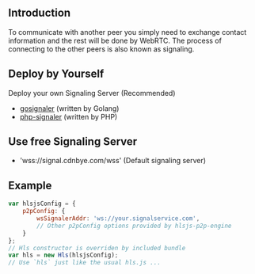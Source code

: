 ## Introduction
To communicate with another peer you simply need to exchange contact information and the rest will be done by WebRTC. The process of connecting to the other peers is also known as signaling.

## Deploy by Yourself
Deploy your own Signaling Server (Recommended)
- [gosignaler](https://github.com/cdnbye/gosignaler) (written by Golang)
- [php-signaler](https://github.com/cdnbye/php-signaler) (written by PHP)
    
## Use free Signaling Server
- 'wss://signal.cdnbye.com/wss' (Default signaling server)

## Example
```javascript
var hlsjsConfig = {
    p2pConfig: {
        wsSignalerAddr: 'ws://your.signalservice.com',
        // Other p2pConfig options provided by hlsjs-p2p-engine
    }
};
// Hls constructor is overriden by included bundle
var hls = new Hls(hlsjsConfig);
// Use `hls` just like the usual hls.js ...
```